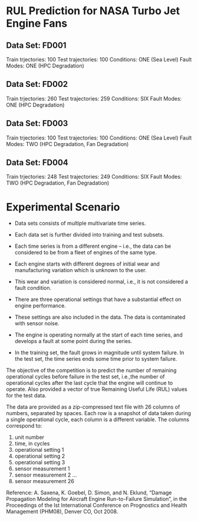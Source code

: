 # RUL Prediction for NASA Turbo Jet Engine Fans

## Data Set: FD001
Train trjectories: 100
Test trajectories: 100
Conditions: ONE (Sea Level)
Fault Modes: ONE (HPC Degradation)

## Data Set: FD002
Train trjectories: 260
Test trajectories: 259
Conditions: SIX 
Fault Modes: ONE (HPC Degradation)

## Data Set: FD003
Train trjectories: 100
Test trajectories: 100
Conditions: ONE (Sea Level)
Fault Modes: TWO (HPC Degradation, Fan Degradation)

## Data Set: FD004
Train trjectories: 248
Test trajectories: 249
Conditions: SIX 
Fault Modes: TWO (HPC Degradation, Fan Degradation)



# Experimental Scenario

+ Data sets consists of multiple multivariate time series. 
+ Each data set is further divided into training and test subsets. 
+ Each time series is from a different engine – i.e., the data can be considered to be from a fleet of engines of the same type. 
+ Each engine starts with different degrees of initial wear and manufacturing variation which is unknown to the user. 
+ This wear and variation is considered normal, i.e., it is not considered a fault condition. 
+ There are three operational settings that have a substantial effect on engine performance. 
+ These settings are also included in the data. The data is contaminated with sensor noise.

+ The engine is operating normally at the start of each time series, and develops a fault at some point during the series. 
+ In the training set, the fault grows in magnitude until system failure. In the test set, the time series ends some time prior to system failure.

The objective of the competition is to predict the number of remaining operational cycles before failure in the test set, i.e.,the number of operational cycles after the last cycle that the engine will continue to operate.
Also provided a vector of true Remaining Useful Life (RUL) values for the test data.

The data are provided as a zip-compressed text file with 26 columns of numbers, separated by spaces. 
Each row is a snapshot of data taken during a single operational cycle, each column is a different variable. The columns correspond to:
1)	unit number
2)	time, in cycles
3)	operational setting 1
4)	operational setting 2
5)	operational setting 3
6)	sensor measurement  1
7)	sensor measurement  2
...
26)	sensor measurement  26


Reference: A. Saxena, K. Goebel, D. Simon, and N. Eklund, “Damage Propagation Modeling for Aircraft Engine Run-to-Failure Simulation”, in the Proceedings of the Ist International Conference on Prognostics and Health Management (PHM08), Denver CO, Oct 2008.
